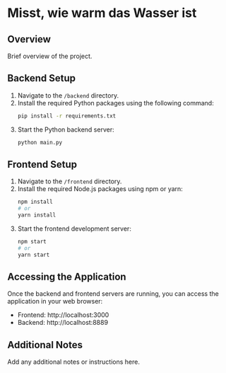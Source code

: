 # Misst, wie warm das Wasser ist

## Overview
Brief overview of the project.

## Backend Setup
1. Navigate to the `/backend` directory.
2. Install the required Python packages using the following command:
    ```bash
    pip install -r requirements.txt
    ```
3. Start the Python backend server:
    ```bash
    python main.py
    ```

## Frontend Setup
1. Navigate to the `/frontend` directory.
2. Install the required Node.js packages using npm or yarn:
    ```bash
    npm install
    # or
    yarn install
    ```
3. Start the frontend development server:
    ```bash
    npm start
    # or
    yarn start
    ```

## Accessing the Application
Once the backend and frontend servers are running, you can access the application in your web browser:

- Frontend: http://localhost:3000
- Backend: http://localhost:8889

## Additional Notes
Add any additional notes or instructions here.
